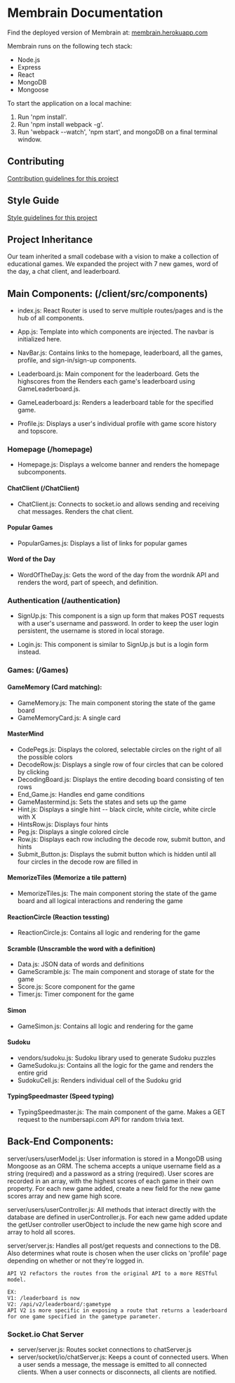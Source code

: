 # Membrain Documentation

Find the deployed version of Membrain at: [membrain.herokuapp.com](http://membrain.herokuapp.com)

Membrain runs on the following tech stack:
- Node.js
- Express
- React
- MongoDB
- Mongoose

To start the application on a local machine:

1. Run 'npm install'.
2. Run 'npm install webpack -g'.
3. Run 'webpack --watch', 'npm start', and mongoDB on a final terminal window.

## Contributing
[Contribution guidelines for this project](CONTRIBUTING.md)

## Style Guide
[Style guidelines for this project](STYLE-GUIDE.md)

## Project Inheritance ##

Our team inherited a small codebase with a vision to make a collection of educational games. We expanded the project with 7 new games, word of the day, a chat client, and leaderboard.

## Main Components: (/client/src/components) ##

- index.js:
React Router is used to serve multiple routes/pages and is the hub of all components.

- App.js:
Template into which components are injected. The navbar is initialized here.

- NavBar.js:
Contains links to the homepage, leaderboard, all the games, profile, and sign-in/sign-up components.

- Leaderboard.js: Main component for the leaderboard. Gets the highscores from the Renders each game's leaderboard using GameLeaderboard.js.

- GameLeaderboard.js: Renders a leaderboard table for the specified game.

- Profile.js: Displays a user's individual profile with game score history and topscore.

### Homepage (/homepage) ###
- Homepage.js: Displays a welcome banner and renders the homepage subcomponents.

#### ChatClient (/ChatClient) ####
- ChatClient.js: Connects to socket.io and allows sending and receiving chat messages. Renders the chat client.

#### Popular Games ####
- PopularGames.js: Displays a list of links for popular games

#### Word of the Day ####
- WordOfTheDay.js: Gets the word of the day from the wordnik API and renders the word, part of speech, and definition.

### Authentication (/authentication) ###
- SignUp.js:
This component is a sign up form that makes POST requests with a user's username and password.
In order to keep the user login persistent, the username is stored in local storage.

- Login.js:
This component is similar to SignUp.js but is a login form instead.

### Games: (/Games) ###

#### GameMemory (Card matching): ####
- GameMemory.js: The main component storing the state of the game board
- GameMemoryCard.js: A single card

#### MasterMind ####
- CodePegs.js: Displays the colored, selectable circles on the right of all the possible colors
- DecodeRow.js: Displays a single row of four circles that can be colored by clicking
- DecodingBoard.js: Displays the entire decoding board consisting of ten rows
- End_Game.js: Handles end game conditions
- GameMastermind.js: Sets the states and sets up the game
- Hint.js: Displays a single hint -- black circle, white circle, white circle with X
- HintsRow.js: Displays four hints
- Peg.js: Displays a single colored circle
- Row.js: Displays each row including the decode row, submit button, and hints
- Submit_Button.js: Displays the submit button which is hidden until all four circles in the decode row are filled in

#### MemorizeTiles (Memorize a tile pattern) ####
- MemorizeTiles.js: The main component storing the state of the game board and all logical interactions and rendering the game

#### ReactionCircle (Reaction tessting) ####
- ReactionCircle.js: Contains all logic and rendering for the game

#### Scramble (Unscramble the word with a definition) ####
- Data.js: JSON data of words and definitions
- GameScramble.js: The main component and storage of state for the game
- Score.js: Score component for the game
- Timer.js: Timer component for the game

#### Simon ####
- GameSimon.js: Contains all logic and rendering for the game

#### Sudoku ####
- vendors/sudoku.js: Sudoku library used to generate Sudoku puzzles
- GameSudoku.js: Contains all the logic for the game and renders the entire grid
- SudokuCell.js: Renders individual cell of the Sudoku grid

#### TypingSpeedmaster (Speed typing) ####
- TypingSpeedmaster.js: The main component of the game. Makes a GET request to the numbersapi.com API for random trivia text.

## Back-End Components: ##

   server/users/userModel.js:
    User information is stored in a MongoDB using Mongoose as an ORM. The schema accepts a unique username field as a string (required) and a password as a string (required). User scores are recorded in an array, with the highest scores of each game in their own property. For each new game added, create a new field for the new game scores array and new game high score.

   server/users/userController.js:
    All methods that interact directly with the database are defined in userController.js. For each new game added update the getUser controller userObject to include the new game high score and array to hold all scores.

   server/server.js:
    Handles all post/get requests and connections to the DB. Also determines what route is chosen when the user clicks on 'profile' page depending on whether or not they're logged in.

    API V2 refactors the routes from the original API to a more RESTful model.

    EX:
    V1: /leaderboard is now
    V2: /api/v2/leaderboard/:gametype
    API V2 is more specific in exposing a route that returns a leaderboard for one game specified in the gametype parameter.

### Socket.io Chat Server ###
- server/server.js: Routes socket connections to chatServer.js
- server/socket/io/chatServer.js: Keeps a count of connected users. When a user sends a message, the message is emitted to all connected clients. When a user connects or disconnects, all clients are notified.
